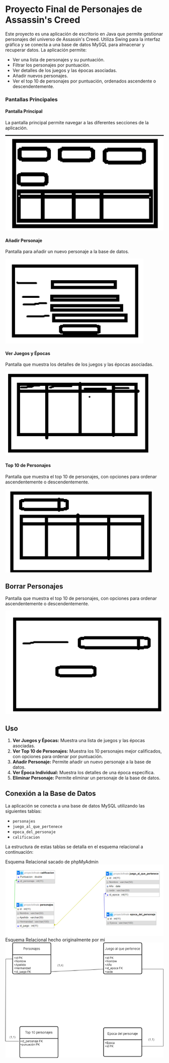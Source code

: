 # Proyecto Final de Personajes de Assassin's Creed

Este proyecto es una aplicación de escritorio en Java que permite gestionar personajes del universo de Assassin's Creed. Utiliza Swing para la interfaz gráfica y se conecta a una base de datos MySQL para almacenar y recuperar datos. La aplicación permite:

- Ver una lista de personajes y su puntuación.
- Filtrar los personajes por puntuación.
- Ver detalles de los juegos y las épocas asociadas.
- Añadir nuevos personajes.
- Ver el top 10 de personajes por puntuación, ordenados ascendente o descendentemente.

### Pantallas Principales

#### Pantalla Principal

La pantalla principal permite navegar a las diferentes secciones de la aplicación.

![Pantalla Principal](img/Principal.png)

#### Añadir Personaje

Pantalla para añadir un nuevo personaje a la base de datos.

![Añadir Personaje](img/AddCharacter.png)

#### Ver Juegos y Épocas

Pantalla que muestra los detalles de los juegos y las épocas asociadas.

![Ver Juegos y Épocas](img/GameDetails.png)

#### Top 10 de Personajes

Pantalla que muestra el top 10 de personajes, con opciones para ordenar ascendentemente o descendentemente.

![Top 10 de Personajes](img/Top10List.png)

## Borrar Personajes

Pantalla que muestra el top 10 de personajes, con opciones para ordenar ascendentemente o descendentemente.

![Borrar Personajes](img/DeleteCharacter.png)

## Uso

1. **Ver Juegos y Épocas:** Muestra una lista de juegos y las épocas asociadas.
2. **Ver Top 10 de Personajes:** Muestra los 10 personajes mejor calificados, con opciones para ordenar por puntuación.
3. **Añadir Personaje:** Permite añadir un nuevo personaje a la base de datos.
4. **Ver Época Individual:** Muestra los detalles de una época específica.
5. **Eliminar Personaje:** Permite eliminar un personaje de la base de datos.

## Conexión a la Base de Datos

La aplicación se conecta a una base de datos MySQL utilizando las siguientes tablas:

- `personajes`
- `juego_al_que_pertenece`
- `epoca_del_personaje`
- `calificacion`

La estructura de estas tablas se detalla en el esquema relacional a continuación:

Esquema Relacional sacado de phpMyAdmin
![Esquema Relacional](img/RelacionalPRo.png)
Esquema Relacional hecho originalmente por mi
![Esquema Relacional](img/AC.drawio.png)
